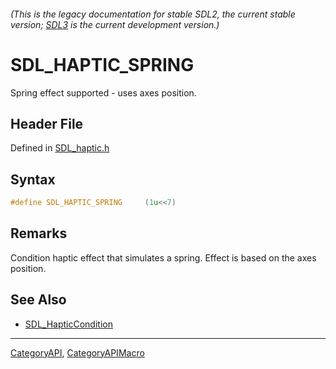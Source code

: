 ###### (This is the legacy documentation for stable SDL2, the current stable version; [SDL3](https://wiki.libsdl.org/SDL3/) is the current development version.)
# SDL_HAPTIC_SPRING

Spring effect supported - uses axes position.

## Header File

Defined in [SDL_haptic.h](https://github.com/libsdl-org/SDL/blob/SDL2/include/SDL_haptic.h)

## Syntax

```c
#define SDL_HAPTIC_SPRING     (1u<<7)
```

## Remarks

Condition haptic effect that simulates a spring. Effect is based on the
axes position.

## See Also

- [SDL_HapticCondition](SDL_HapticCondition)

----
[CategoryAPI](CategoryAPI), [CategoryAPIMacro](CategoryAPIMacro)

